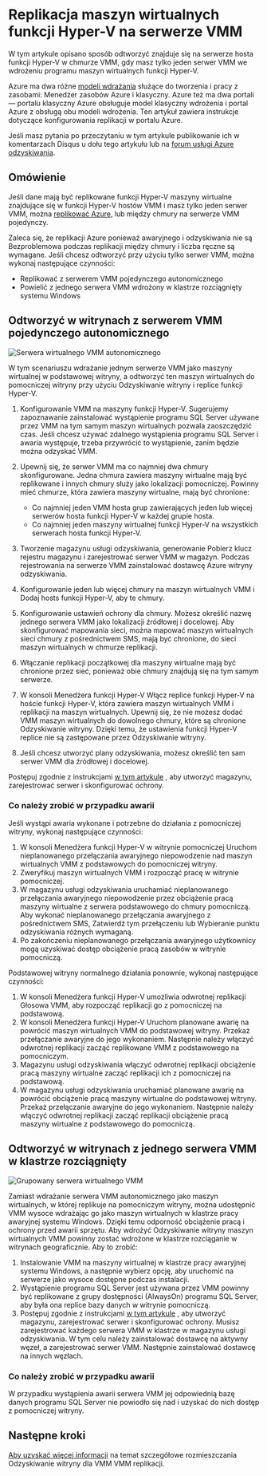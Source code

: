 
<properties
    pageTitle="Odzyskiwanie witryny Azure: Maszyn wirtualnych skopiowanych funkcji Hyper-V na serwerze VMM | Microsoft Azure"
    description="Ten artykuł zawiera opis sposobu replikacji maszyn wirtualnych funkcji Hyper-V, gdy masz tylko jeden serwer VMM."
    services="site-recovery"
    documentationCenter=""
    authors="rayne-wiselman"
    manager="jwhit"
    editor=""/>

<tags
    ms.service="site-recovery"
    ms.devlang="na"
    ms.topic="article"
    ms.tgt_pltfrm="na"
    ms.workload="backup-recovery"
    ms.date="08/24/2016"
    ms.author="raynew"/>

#  <a name="replicate-hyper-v-virtual-machines-on-a-single-vmm-server"></a>Replikacja maszyn wirtualnych funkcji Hyper-V na serwerze VMM

W tym artykule opisano sposób odtworzyć znajduje się na serwerze hosta funkcji Hyper-V w chmurze VMM, gdy masz tylko jeden serwer VMM we wdrożeniu programu maszyn wirtualnych funkcji Hyper-V.

Azure ma dwa różne [modeli wdrażania](../resource-manager-deployment-model.md) służące do tworzenia i pracy z zasobami: Menedżer zasobów Azure i klasyczny. Azure też ma dwa portali — portalu klasyczny Azure obsługuje model klasyczny wdrożenia i portal Azure z obsługą obu modeli wdrożenia. Ten artykuł zawiera instrukcje dotyczące konfigurowania replikacji w portalu Azure.


Jeśli masz pytania po przeczytaniu w tym artykule publikowanie ich w komentarzach Disqus u dołu tego artykułu lub na [forum usługi Azure odzyskiwania](https://social.msdn.microsoft.com/forums/azure/home?forum=hypervrecovmgr).

## <a name="overview"></a>Omówienie

Jeśli dane mają być replikowane funkcji Hyper-V maszyny wirtualne znajdujące się w funkcji Hyper-V hostów VMM i masz tylko jeden serwer VMM, można [replikować Azure](site-recovery-vmm-to-azure.md), lub między chmury na serwerze VMM pojedynczy.

Zaleca się, że replikacji Azure ponieważ awaryjnego i odzyskiwania nie są Bezproblemowa podczas replikacji między chmury i liczba ręczne są wymagane. Jeśli chcesz odtworzyć przy użyciu tylko serwer VMM, można wykonaj następujące czynności:

- Replikować z serwerem VMM pojedynczego autonomicznego
- Powielić z jednego serwera VMM wdrożony w klastrze rozciągnięty systemu Windows


## <a name="replicate-across-sites-with-a-single-standalone-vmm-server"></a>Odtworzyć w witrynach z serwerem VMM pojedynczego autonomicznego

![Serwera wirtualnego VMM autonomicznego](./media/site-recovery-single-vmm/single-vmm-standalone.png)

W tym scenariuszu wdrażanie jednym serwerze VMM jako maszyny wirtualnej w podstawowej witryny, a odtworzyć ten maszyn wirtualnych do pomocniczej witryny przy użyciu Odzyskiwanie witryny i replice funkcji Hyper-V.

1. Konfigurowanie VMM na maszyny funkcji Hyper-V. Sugerujemy zapoznawanie zainstalować wystąpienie programu SQL Server używane przez VMM na tym samym maszyn wirtualnych pozwala zaoszczędzić czas. Jeśli chcesz używać zdalnego wystąpienia programu SQL Server i awaria występuje, trzeba przywrócić to wystąpienie, zanim będzie można odzyskać VMM.
2. Upewnij się, że serwer VMM ma co najmniej dwa chmury skonfigurowane. Jedna chmura zawiera maszyny wirtualne mają być replikowane i innych chmury służy jako lokalizacji pomocniczej. Powinny mieć chmurze, która zawiera maszyny wirtualne, mają być chronione:

    - Co najmniej jeden VMM hosta grup zawierających jeden lub więcej serwerów hosta funkcji Hyper-V w każdej grupie hosta.
    - Co najmniej jeden maszyny wirtualnej funkcji Hyper-V na wszystkich serwerach hosta funkcji Hyper-V.

3. Tworzenie magazynu usługi odzyskiwania, generowanie Pobierz klucz rejestru magazynu i zarejestrować serwer VMM w magazyn. Podczas rejestrowania na serwerze VMM zainstalować dostawcę Azure witryny odzyskiwania.
4. Konfigurowanie jeden lub więcej chmury na maszyn wirtualnych VMM i Dodaj hosts funkcji Hyper-V, aby te chmury.
3. Konfigurowanie ustawień ochrony dla chmury. Możesz określić nazwę jednego serwera VMM jako lokalizacji źródłowej i docelowej. Aby skonfigurować mapowania sieci, można mapować maszyn wirtualnych sieci chmury z pośrednictwem SMS, mają być chronione, do sieci maszyn wirtualnych w chmurze replikacji.
4. Włączanie replikacji początkowej dla maszyny wirtualne mają być chronione przez sieć, ponieważ obie chmury znajdują się na tym samym serwerze.
4. W konsoli Menedżera funkcji Hyper-V Włącz replice funkcji Hyper-V na hoście funkcji Hyper-V, która zawiera maszyn wirtualnych VMM i replikacji na maszyn wirtualnych. Upewnij się, że nie możesz dodać VMM maszyn wirtualnych do dowolnego chmury, które są chronione Odzyskiwanie witryny. Dzięki temu, że ustawienia funkcji Hyper-V replice nie są zastępowane przez Odzyskiwanie witryny.
5. Jeśli chcesz utworzyć plany odzyskiwania, możesz określić ten sam serwer VMM dla źródłowej i docelowej.

Postępuj zgodnie z instrukcjami [w tym artykule](site-recovery-vmm-to-vmm.md) , aby utworzyć magazynu, zarejestrować serwer i skonfigurować ochrony.

### <a name="what-to-do-in-an-outage"></a>Co należy zrobić w przypadku awarii

Jeśli wystąpi awaria wykonane i potrzebne do działania z pomocniczej witryny, wykonaj następujące czynności:

1.  W konsoli Menedżera funkcji Hyper-V w witrynie pomocniczej Uruchom nieplanowanego przełączania awaryjnego niepowodzenie nad maszyn wirtualnych VMM z podstawowych do pomocniczej witryny.
2.  Zweryfikuj maszyn wirtualnych VMM i rozpocząć pracę w witrynie pomocniczej.
3.  W magazynu usługi odzyskiwania uruchamiać nieplanowanego przełączania awaryjnego niepowodzenie przez obciążenie pracą maszyny wirtualne z serwera podstawowego do chmury pomocniczą. Aby wykonać nieplanowanego przełączania awaryjnego z pośrednictwem SMS, Zatwierdź tym przełączeniu lub Wybieranie punktu odzyskiwania różnych wymaganą.
4.  Po zakończeniu nieplanowanego przełączania awaryjnego użytkownicy mogą uzyskiwać dostęp obciążenie pracą zasobów w witrynie pomocniczą.

Podstawowej witryny normalnego działania ponownie, wykonaj następujące czynności:

1.  W konsoli Menedżera funkcji Hyper-V umożliwia odwrotnej replikacji Głosowa VMM, aby rozpocząć replikacji go z pomocniczej na podstawową.
2.  W konsoli Menedżera funkcji Hyper-V Uruchom planowane awarię na powrócić maszyn wirtualnych VMM do podstawowej witryny. Przekaż przełączanie awaryjne do jego wykonaniem. Następnie należy włączyć odwrotnej replikacji zacząć replikowane VMM z podstawowego na pomocniczym.
3.  Magazynu usługi odzyskiwania włączyć odwrotnej replikacji obciążenie pracą maszyny wirtualne zacząć replikacji ich z pomocniczej na podstawową.
4.  W magazynu usługi odzyskiwania uruchamiać planowane awarię na powrócić obciążenie pracą maszyny wirtualne do podstawowej witryny. Przekaż przełączanie awaryjne do jego wykonaniem. Następnie należy włączyć odwrotnej replikacji zacząć replikacji obciążenie pracą maszyny wirtualne z podstawowego do pomocniczą.



## <a name="replicate-across-sites-with-a-single-vmm-server-in-a-stretched-cluster"></a>Odtworzyć w witrynach z jednego serwera VMM w klastrze rozciągnięty

![Grupowany serwera wirtualnego VMM](./media/site-recovery-single-vmm/single-vmm-cluster.png)

Zamiast wdrażanie serwera VMM autonomicznego jako maszyn wirtualnych, w której replikuje na pomocniczym witryny, można udostępnić VMM wysoce wdrażając go jako maszyn wirtualnych w klastrze pracy awaryjnej systemu Windows. Dzięki temu odporność obciążenie pracą i ochrony przed awarii sprzętu. Aby wdrożyć Odzyskiwanie witryny maszyn wirtualnych VMM powinny zostać wdrożone w klastrze rozciąganie w witrynach geograficznie. Aby to zrobić:

1. Instalowanie VMM na maszyny wirtualnej w klastrze pracy awaryjnej systemu Windows, a następnie wybierz opcję, aby uruchomić na serwerze jako wysoce dostępne podczas instalacji.
2. Wystąpienie programu SQL Server jest używana przez VMM powinny być replikowane z grupy dostępności (AlwaysOn) programu SQL Server, aby była ona replice bazy danych w witrynie pomocniczą.
3. Postępuj zgodnie z instrukcjami [w tym artykule](site-recovery-vmm-to-vmm.md) , aby utworzyć magazynu, zarejestrować serwer i skonfigurować ochrony. Musisz zarejestrować każdego serwera VMM w klastrze w magazynu usługi odzyskiwania. W tym celu należy zainstalować dostawcę na aktywny węzeł, a zarejestrować serwer VMM. Następnie zainstalować dostawcę na innych węzłach.

### <a name="what-to-do-in-an-outage"></a>Co należy zrobić w przypadku awarii

W przypadku wystąpienia awarii serwera VMM jej odpowiednią bazę danych programu SQL Server nie powiodło się nad i uzyskać do nich dostęp z pomocniczej witryny.


## <a name="next-steps"></a>Następne kroki

[Aby uzyskać więcej informacji](site-recovery-vmm-to-vmm.md) na temat szczegółowe rozmieszczania Odzyskiwanie witryny dla VMM VMM replikacji.
